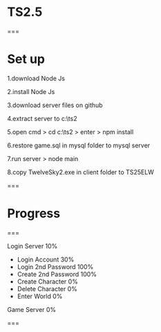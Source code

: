 # TS2.5
===
# Set up
1.download Node Js

2.install Node Js

3.download server files on github

4.extract server to c:\ts2

5.open cmd > cd c:\ts2 > enter > npm install

6.restore game.sql in mysql folder to mysql server

7.run server > node main

8.copy TwelveSky2.exe in client folder to TS25ELW

===
# Progress
===

Login Server 10%
- Login Account 30%
- Login 2nd Password 100%
- Create 2nd Password 100%
- Create Character 0%
- Delete Character 0%
- Enter World 0%

Game Server 0%

===
